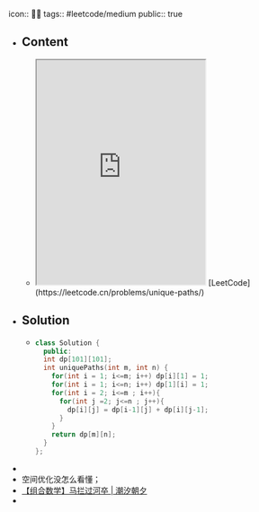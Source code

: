 icon:: 👨‍💻
tags:: #leetcode/medium
public:: true

- ## Content
  - <iframe src="https://leetcode.cn/problems/unique-paths" style="height: 400px"></iframe>
    [LeetCode](https://leetcode.cn/problems/unique-paths/)
- ## Solution
  - ```cpp
    class Solution {
      public:
      int dp[101][101];
      int uniquePaths(int m, int n) {
        for(int i = 1; i<=m; i++) dp[i][1] = 1;
        for(int i = 1; i<=n; i++) dp[1][i] = 1;
        for(int i = 2; i<=m ; i++){
          for(int j =2; j<=n ; j++){            
            dp[i][j] = dp[i-1][j] + dp[i][j-1];
          }
        }
        return dp[m][n];
      }
    };
    ```
-
- 空间优化没怎么看懂；
- [【组合数学】马拦过河卒 | 潮汐朝夕](https://chengzhaoxi.xyz/ca8807c8.html)
-